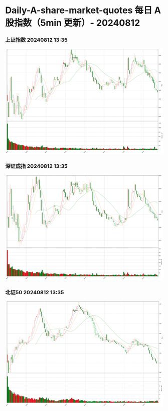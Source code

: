 
# Daily-A-share-market-quotes 每日 A 股指数（5min 更新）- 20240812

### 上证指数 20240812 13:35
![](./fig/2024/8/20240812-sh000001.png)

### 深证成指 20240812 13:35
![](./fig/2024/8/20240812-sz399001.png)

### 北证50 20240812 13:35
![](./fig/2024/8/20240812-bj899050.png)
